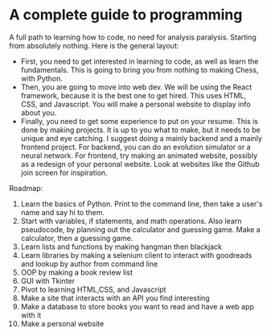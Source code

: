 # A complete guide to programming
A full path to learning how to code, no need for analysis paralysis. Starting from absolutely nothing.
Here is the general layout:
- First, you need to get interested in learning to code, as well as learn the fundamentals. This is going to bring you from nothing to making Chess, with Python.
- Then, you are going to move into web dev. We will be using the React framework, because it is the best one to get hired. This uses HTML, CSS, and Javascript. You will make a personal website to display info about you.
- Finally, you need to get some experience to put on your resume. This is done by making projects. It is up to you what to make, but it needs to be unique and eye catching. I suggest doing a mainly backend and a mainly frontend project. For backend, you can do an evolution simulator or a neural network. For frontend, try making an animated website, possibly as a redesign of your personal website. Look at websites like the Github join screen for inspiration.


Roadmap:
1. Learn the basics of Python. Print to the command line, then take a user's name and say hi to them.
2. Start with variables, if statements, and math operations. Also learn pseudocode, by planning out the calculator and guessing game. Make a calculator, then a guessing game.
3. Learn lists and functions by making hangman then blackjack
5. Learn libraries by making a selenium client to interact with goodreads and lookup by author from command line
6. OOP by making a book review list
7. GUI with Tkinter
8. Pivot to learning HTML,CSS, and Javascript
9. Make a site that interacts with an API you find interesting
10. Make a database to store books you want to read and have a web app with it
11. Make a personal website
